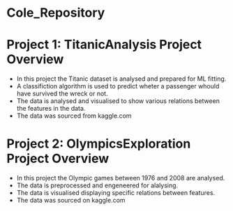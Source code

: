 # Cole_Repository
# Project 1: TitanicAnalysis Project Overview
- In this project the Titanic dataset is analysed and prepared for ML fitting.
- A classifiction algorithm is used to predict wheter a passenger whould have survived the wreck or not.
- The data is analysed and visualised to show various relations between the features in the data.
- The data was sourced from kaggle.com

# Project 2: OlympicsExploration Project Overview
- In this project the Olympic games between 1976 and 2008 are analysed.
- The data is preprocessed and engeneered for alalysing.
- The data is visualised displaying specific relations between features.
- The data was sourced on kaggle.com
